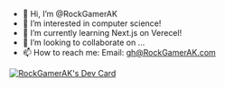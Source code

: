 - 👋 Hi, I’m @RockGamerAK
- 👀 I’m interested in computer science!
- 🌱 I’m currently learning Next.js on Verecel!
- 💞️ I’m looking to collaborate on ...
- 📫 How to reach me: Email: gh@RockGamerAK.com

[![RockGamerAK's Dev Card](https://api.daily.dev/devcards/f0e83bd18f9d4d2a927a495cb8c2bf31.png?r=zwc&w=400)](https://app.daily.dev/RockGamerAK)

<!---
RockGamerAK/RockGamerAK is a ✨ special ✨ repository because its `README.md` (this file) appears on your GitHub profile.
You can click the Preview link to take a look at your changes.
--->
